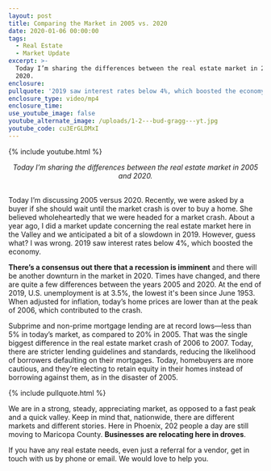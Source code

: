 ```yaml
---
layout: post
title: Comparing the Market in 2005 vs. 2020
date: 2020-01-06 00:00:00
tags:
  - Real Estate
  - Market Update
excerpt: >-
  Today I’m sharing the differences between the real estate market in 2005 and
  2020.
enclosure:
pullquote: '2019 saw interest rates below 4%, which boosted the economy.'
enclosure_type: video/mp4
enclosure_time:
use_youtube_image: false
youtube_alternate_image: /uploads/1-2---bud-gragg---yt.jpg
youtube_code: cu3ErGLDMxI
---
```


{% include youtube.html %}

<center><em>Today I&rsquo;m sharing the differences between the real estate market in 2005 and 2020.</em></center>

<br>Today I’m discussing 2005 versus 2020. Recently, we were asked by a buyer if she should wait until the market crash is over to buy a home. She believed wholeheartedly that we were headed for a market crash. About a year ago, I did a market update concerning the real estate market here in the Valley and we anticipated a bit of a slowdown in 2019. However, guess what? I was wrong. 2019 saw interest rates below 4%, which boosted the economy.

**There’s a consensus out there that a recession is imminent** and there will be another downturn in the market in 2020. Times have changed, and there are quite a few differences between the years 2005 and 2020. At the end of 2019, U.S. unemployment is at 3.5%, the lowest it's been since June 1953. When adjusted for inflation, today’s home prices are lower than at the peak of 2006, which contributed to the crash.

Subprime and non-prime mortgage lending are at record lows—less than 5% in today’s market, as compared to 20% in 2005. That was the single biggest difference in the real estate market crash of 2006 to 2007. Today, there are stricter lending guidelines and standards, reducing the likelihood of borrowers defaulting on their mortgages. Today, homebuyers are more cautious, and they’re electing to retain equity in their homes instead of borrowing against them, as in the disaster of 2005.

{% include pullquote.html %}

We are in a strong, steady, appreciating market, as opposed to a fast peak and a quick valley. Keep in mind that, nationwide, there are different markets and different stories. Here in Phoenix, 202 people a day are still moving to Maricopa County. **Businesses are relocating here in droves**.

If you have any real estate needs, even just a referral for a vendor, get in touch with us by phone or email. We would love to help you.